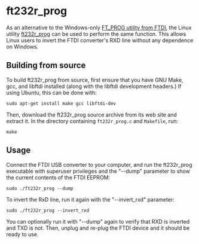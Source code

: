 # ft232r\_prog #
As an alternative to the Windows-only [FT\_PROG utility from FTDI](http://www.ftdichip.com/Support/Utilities.htm#FT_Prog), the Linux utility [ft232r\_prog](http://rtr.ca/ft232r/) can be used to perform the same function. This allows Linux users to invert the FTDI converter's RXD line without any dependence on Windows.

## Building from source ##
To build ft232r\_prog from source, first ensure that you have GNU Make, gcc, and libftdi installed (along with the libftdi development headers.) If using Ubuntu, this can be done with:

`sudo apt-get install make gcc libftdi-dev`

Then, download the ft232r\_prog source archive from its web site and extract it. In the directory containing `ft232r_prog.c` and `Makefile`, run:

`make`

## Usage ##
Connect the FTDI USB converter to your computer, and run the ft232r\_prog executable with superuser privileges and the "--dump" parameter to show the current contents of the FTDI EEPROM:

`sudo ./ft232r_prog --dump`

To invert the RxD line, run it again with the "--invert\_rxd" parameter:

`sudo ./ft232r_prog --invert_rxd`

You can optionally run it with "--dump" again to verify that RXD is inverted and TXD is not. Then, unplug and re-plug the FTDI device and it should be ready to use.